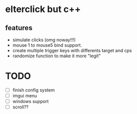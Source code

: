 # elterclick but c++

## features
- simulate clicks (omg noway!!!)
- mouse 1 to mouse5 bind support.
- create multiple trigger keys with differents target and cps
- randomize function to make it more "legit"

# TODO
- [ ] finish config system
- [ ] imgui menu
- [ ] windows support
- [ ] scroll??